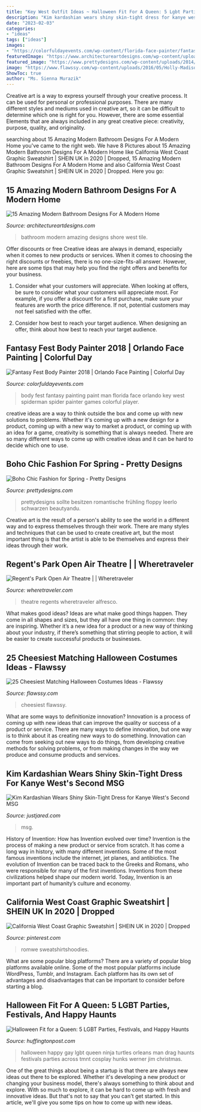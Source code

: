 ```yaml
---
title: "Key West Outfit Ideas ~ Halloween Fit For A Queen: 5 Lgbt Parties, Festivals, And Happy Haunts"
description: "Kim kardashian wears shiny skin-tight dress for kanye west&#039;s second msg"
date: "2023-02-03"
categories:
- "ideas"
tags: ["ideas"]
images:
- "https://colorfuldayevents.com/wp-content/florida-face-painter/fantasy-fest/spider-man-body-paint-fantasy-fest.jpg"
featuredImage: "https://www.architectureartdesigns.com/wp-content/uploads/2014/09/15-Amazing-Modern-Bathroom-Designs-For-A-Modern-Home-15-630x947.jpg"
featured_image: "https://www.prettydesigns.com/wp-content/uploads/2014/03/Boho-Chic-Fashion-for-Spring-8.jpg"
image: "https://www.flawssy.com/wp-content/uploads/2016/05/Holly-Madison-Halloween-Costumes.jpg"
ShowToc: true
author: "Ms. Sienna Murazik"
---
```



Creative art is a way to express yourself through your creative process. It can be used for personal or professional purposes. There are many different styles and mediums used in creative art, so it can be difficult to determine which one is right for you. However, there are some essential Elements that are always included in any great creative piece: creativity, purpose, quality, and originality.

	

		
searching about 15 Amazing Modern Bathroom Designs For A Modern Home you've came to the right web. We have 8 Pictures about 15 Amazing Modern Bathroom Designs For A Modern Home like California West Coast Graphic Sweatshirt | SHEIN UK in 2020 | Dropped, 15 Amazing Modern Bathroom Designs For A Modern Home and also California West Coast Graphic Sweatshirt | SHEIN UK in 2020 | Dropped. Here you go:
		
    
## 15 Amazing Modern Bathroom Designs For A Modern Home

<img loading=lazy src="https://www.architectureartdesigns.com/wp-content/uploads/2014/09/15-Amazing-Modern-Bathroom-Designs-For-A-Modern-Home-15-630x947.jpg" onerror="this.onerror=null;this.src='https://tse4.mm.bing.net/th?id=OIP.TlQQlwhlty0B-HsSihAdmQHaLI&amp;pid=15.1';" alt="15 Amazing Modern Bathroom Designs For A Modern Home">

_Source: architectureartdesigns.com_

>bathroom modern amazing designs shore west tile. 

	

Offer discounts or free
Creative ideas are always in demand, especially when it comes to new products or services. When it comes to choosing the right discounts or freebies, there is no one-size-fits-all answer. However, here are some tips that may help you find the right offers and benefits for your business.
1) Consider what your customers will appreciate. When looking at offers, be sure to consider what your customers will appreciate most. For example, if you offer a discount for a first purchase, make sure your features are worth the price difference. If not, potential customers may not feel satisfied with the offer.

2) Consider how best to reach your target audience. When designing an offer, think about how best to reach your target audience.

    
## Fantasy Fest Body Painter 2018 | Orlando Face Painting | Colorful Day

<img loading=lazy src="https://colorfuldayevents.com/wp-content/florida-face-painter/fantasy-fest/spider-man-body-paint-fantasy-fest.jpg" onerror="this.onerror=null;this.src='https://tse3.mm.bing.net/th?id=OIP.gVOU_NkjpWhgXrS6jSY6wwAAAA&amp;pid=15.1';" alt="Fantasy Fest Body Painter 2018 | Orlando Face Painting | Colorful Day">

_Source: colorfuldayevents.com_

>body fest fantasy painting paint man florida face orlando key west spiderman spider painter games colorful player. 

	

creative ideas are a way to think outside the box and come up with new solutions to problems. Whether it's coming up with a new design for a product, coming up with a new way to market a product, or coming up with an idea for a game, creativity is something that is always needed. There are so many different ways to come up with creative ideas and it can be hard to decide which one to use.

    
## Boho Chic Fashion For Spring - Pretty Designs

<img loading=lazy src="https://www.prettydesigns.com/wp-content/uploads/2014/03/Boho-Chic-Fashion-for-Spring-8.jpg" onerror="this.onerror=null;this.src='https://tse2.mm.bing.net/th?id=OIP.MLACyWCooUSfXbNvSmthSwHaK7&amp;pid=15.1';" alt="Boho Chic Fashion for Spring - Pretty Designs">

_Source: prettydesigns.com_

>prettydesigns sollte besitzen romantische frühling floppy leerlo schwarzen beautyandu. 

	

Creative art is the result of a person's ability to see the world in a different way and to express themselves through their work. There are many styles and techniques that can be used to create creative art, but the most important thing is that the artist is able to be themselves and express their ideas through their work.

    
## Regent&#039;s Park Open Air Theatre | | Wheretraveler

<img loading=lazy src="https://www.wheretraveler.com/sites/default/files/images/Regent-s-Park-Open-Air-Theatre-c-David-Jensen_0.jpg" onerror="this.onerror=null;this.src='https://tse4.mm.bing.net/th?id=OIP.-oeRps3fD_cVw8dqrMYNswHaDv&amp;pid=15.1';" alt="Regent&#039;s Park Open Air Theatre | | Wheretraveler">

_Source: wheretraveler.com_

>theatre regents wheretraveler alfresco. 

	

What makes good ideas?
Ideas are what make good things happen. They come in all shapes and sizes, but they all have one thing in common: they are inspiring. Whether it’s a new idea for a product or a new way of thinking about your industry, if there’s something that stirring people to action, it will be easier to create successful products or businesses.

    
## 25 Cheesiest Matching Halloween Costumes Ideas - Flawssy

<img loading=lazy src="https://www.flawssy.com/wp-content/uploads/2016/05/Holly-Madison-Halloween-Costumes.jpg" onerror="this.onerror=null;this.src='https://tse4.mm.bing.net/th?id=OIP.ssWR-H6osUgsKubT4Rln2gHaKE&amp;pid=15.1';" alt="25 Cheesiest Matching Halloween Costumes Ideas - Flawssy">

_Source: flawssy.com_

>cheesiest flawssy. 

	

What are some ways to definitionize innovation?
Innovation is a process of coming up with new ideas that can improve the quality or success of a product or service. There are many ways to define innovation, but one way is to think about it as creating new ways to do something. Innovation can come from seeking out new ways to do things, from developing creative methods for solving problems, or from making changes in the way we produce and consume products and services.

    
## Kim Kardashian Wears Shiny Skin-Tight Dress For Kanye West&#039;s Second MSG

<img loading=lazy src="http://cdn01.cdn.justjared.com/wp-content/uploads/2016/09/kardashian-skintight/kim-kardashian-wears-shiny-skin-tight-dress-for-kanye-show-09.jpg" onerror="this.onerror=null;this.src='https://tse2.mm.bing.net/th?id=OIP.g63YmY3MJ1Ihr9QQiQq1zAHaLE&amp;pid=15.1';" alt="Kim Kardashian Wears Shiny Skin-Tight Dress for Kanye West&#039;s Second MSG">

_Source: justjared.com_

>msg. 

	

History of Invention: How has Invention evolved over time?
Invention is the process of making a new product or service from scratch. It has come a long way in history, with many different inventions. Some of the most famous inventions include the internet, jet planes, and antibiotics. The evolution of Invention can be traced back to the Greeks and Romans, who were responsible for many of the first inventions. Inventions from these civilizations helped shape our modern world. Today, Invention is an important part of humanity’s culture and economy.

    
## California West Coast Graphic Sweatshirt | SHEIN UK In 2020 | Dropped

<img loading=lazy src="https://i.pinimg.com/736x/6b/54/22/6b54228ae80ec81fc8d578e9366ac95f.jpg" onerror="this.onerror=null;this.src='https://tse3.mm.bing.net/th?id=OIP.kFzyXHTr1TUDQCq2gXJEggHaJ3&amp;pid=15.1';" alt="California West Coast Graphic Sweatshirt | SHEIN UK in 2020 | Dropped">

_Source: pinterest.com_

>romwe sweatshirtshoodies. 

	

What are some popular blog platforms?
There are a variety of popular blog platforms available online. Some of the most popular platforms include WordPress, Tumblr, and Instagram. Each platform has its own set of advantages and disadvantages that can be important to consider before starting a blog.

    
## Halloween Fit For A Queen: 5 LGBT Parties, Festivals, And Happy Haunts

<img loading=lazy src="https://s-i.huffpost.com/gen/808709/images/o-GAY-HALLOWEEN-facebook.jpg" onerror="this.onerror=null;this.src='https://tse3.mm.bing.net/th?id=OIP._UQsvIgpNL-_z26MOU4WrgHaLE&amp;pid=15.1';" alt="Halloween Fit for a Queen: 5 LGBT Parties, Festivals, and Happy Haunts">

_Source: huffingtonpost.com_

>halloween happy gay lgbt queen ninja turtles orleans man drag haunts festivals parties across tmnt cosplay hunks werner jim christmas. 

	

One of the great things about being a startup is that there are always new ideas out there to be explored. Whether it's developing a new product or changing your business model, there's always something to think about and explore. With so much to explore, it can be hard to come up with fresh and innovative ideas. But that's not to say that you can't get started. In this article, we'll give you some tips on how to come up with new ideas.

